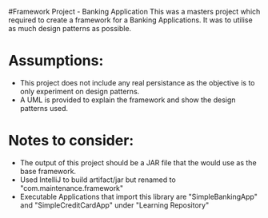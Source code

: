#Framework Project - Banking Application
This was a masters project which required to create a framework for a Banking Applications. It was to utilise as much design patterns as possible. 

Assumptions:
===========================================================================================
 * This project does not include any real persistance as the objective is to only experiment on design patterns.
 * A UML is provided to explain the framework and show the design patterns used.
 
Notes to consider: 
===========================================================================================
 * The output of this project should be a JAR file that the would use as the base framework.
 * Used IntelliJ to build artifact/jar but renamed to "com.maintenance.framework"
 * Executable Applications that import this library are "SimpleBankingApp" and "SimpleCreditCardApp" under "Learning Repository"